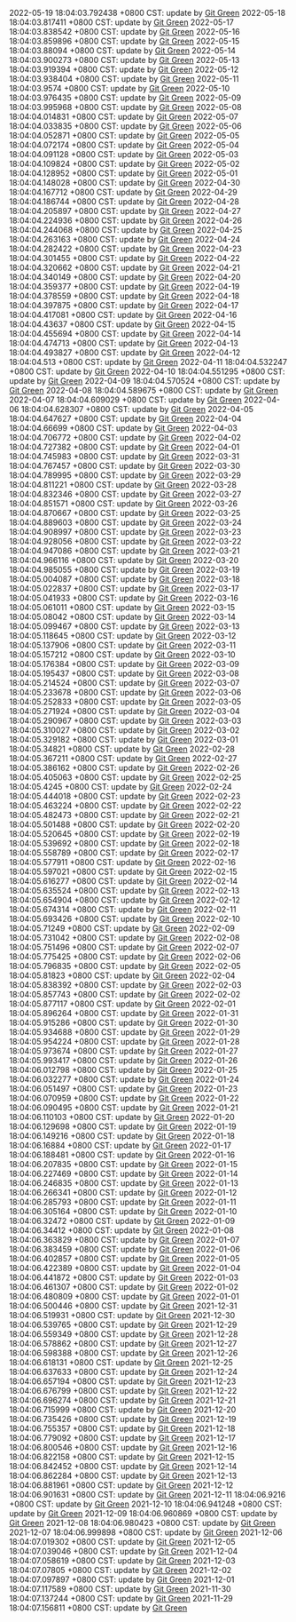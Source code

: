2022-05-19 18:04:03.792438 +0800 CST: update by [Git Green](https://github.com/wangrunlin/git-green)
2022-05-18 18:04:03.817411 +0800 CST: update by [Git Green](https://github.com/wangrunlin/git-green)
2022-05-17 18:04:03.838542 +0800 CST: update by [Git Green](https://github.com/wangrunlin/git-green)
2022-05-16 18:04:03.859896 +0800 CST: update by [Git Green](https://github.com/wangrunlin/git-green)
2022-05-15 18:04:03.88094 +0800 CST: update by [Git Green](https://github.com/wangrunlin/git-green)
2022-05-14 18:04:03.900273 +0800 CST: update by [Git Green](https://github.com/wangrunlin/git-green)
2022-05-13 18:04:03.919394 +0800 CST: update by [Git Green](https://github.com/wangrunlin/git-green)
2022-05-12 18:04:03.938404 +0800 CST: update by [Git Green](https://github.com/wangrunlin/git-green)
2022-05-11 18:04:03.9574 +0800 CST: update by [Git Green](https://github.com/wangrunlin/git-green)
2022-05-10 18:04:03.976435 +0800 CST: update by [Git Green](https://github.com/wangrunlin/git-green)
2022-05-09 18:04:03.995968 +0800 CST: update by [Git Green](https://github.com/wangrunlin/git-green)
2022-05-08 18:04:04.014831 +0800 CST: update by [Git Green](https://github.com/wangrunlin/git-green)
2022-05-07 18:04:04.033835 +0800 CST: update by [Git Green](https://github.com/wangrunlin/git-green)
2022-05-06 18:04:04.052871 +0800 CST: update by [Git Green](https://github.com/wangrunlin/git-green)
2022-05-05 18:04:04.072174 +0800 CST: update by [Git Green](https://github.com/wangrunlin/git-green)
2022-05-04 18:04:04.091128 +0800 CST: update by [Git Green](https://github.com/wangrunlin/git-green)
2022-05-03 18:04:04.109824 +0800 CST: update by [Git Green](https://github.com/wangrunlin/git-green)
2022-05-02 18:04:04.128952 +0800 CST: update by [Git Green](https://github.com/wangrunlin/git-green)
2022-05-01 18:04:04.148028 +0800 CST: update by [Git Green](https://github.com/wangrunlin/git-green)
2022-04-30 18:04:04.167712 +0800 CST: update by [Git Green](https://github.com/wangrunlin/git-green)
2022-04-29 18:04:04.186744 +0800 CST: update by [Git Green](https://github.com/wangrunlin/git-green)
2022-04-28 18:04:04.205897 +0800 CST: update by [Git Green](https://github.com/wangrunlin/git-green)
2022-04-27 18:04:04.224936 +0800 CST: update by [Git Green](https://github.com/wangrunlin/git-green)
2022-04-26 18:04:04.244068 +0800 CST: update by [Git Green](https://github.com/wangrunlin/git-green)
2022-04-25 18:04:04.263163 +0800 CST: update by [Git Green](https://github.com/wangrunlin/git-green)
2022-04-24 18:04:04.282422 +0800 CST: update by [Git Green](https://github.com/wangrunlin/git-green)
2022-04-23 18:04:04.301455 +0800 CST: update by [Git Green](https://github.com/wangrunlin/git-green)
2022-04-22 18:04:04.320662 +0800 CST: update by [Git Green](https://github.com/wangrunlin/git-green)
2022-04-21 18:04:04.340149 +0800 CST: update by [Git Green](https://github.com/wangrunlin/git-green)
2022-04-20 18:04:04.359377 +0800 CST: update by [Git Green](https://github.com/wangrunlin/git-green)
2022-04-19 18:04:04.378559 +0800 CST: update by [Git Green](https://github.com/wangrunlin/git-green)
2022-04-18 18:04:04.397875 +0800 CST: update by [Git Green](https://github.com/wangrunlin/git-green)
2022-04-17 18:04:04.417081 +0800 CST: update by [Git Green](https://github.com/wangrunlin/git-green)
2022-04-16 18:04:04.43637 +0800 CST: update by [Git Green](https://github.com/wangrunlin/git-green)
2022-04-15 18:04:04.455694 +0800 CST: update by [Git Green](https://github.com/wangrunlin/git-green)
2022-04-14 18:04:04.474713 +0800 CST: update by [Git Green](https://github.com/wangrunlin/git-green)
2022-04-13 18:04:04.493827 +0800 CST: update by [Git Green](https://github.com/wangrunlin/git-green)
2022-04-12 18:04:04.513 +0800 CST: update by [Git Green](https://github.com/wangrunlin/git-green)
2022-04-11 18:04:04.532247 +0800 CST: update by [Git Green](https://github.com/wangrunlin/git-green)
2022-04-10 18:04:04.551295 +0800 CST: update by [Git Green](https://github.com/wangrunlin/git-green)
2022-04-09 18:04:04.570524 +0800 CST: update by [Git Green](https://github.com/wangrunlin/git-green)
2022-04-08 18:04:04.589675 +0800 CST: update by [Git Green](https://github.com/wangrunlin/git-green)
2022-04-07 18:04:04.609029 +0800 CST: update by [Git Green](https://github.com/wangrunlin/git-green)
2022-04-06 18:04:04.628307 +0800 CST: update by [Git Green](https://github.com/wangrunlin/git-green)
2022-04-05 18:04:04.647627 +0800 CST: update by [Git Green](https://github.com/wangrunlin/git-green)
2022-04-04 18:04:04.66699 +0800 CST: update by [Git Green](https://github.com/wangrunlin/git-green)
2022-04-03 18:04:04.706772 +0800 CST: update by [Git Green](https://github.com/wangrunlin/git-green)
2022-04-02 18:04:04.727382 +0800 CST: update by [Git Green](https://github.com/wangrunlin/git-green)
2022-04-01 18:04:04.745983 +0800 CST: update by [Git Green](https://github.com/wangrunlin/git-green)
2022-03-31 18:04:04.767457 +0800 CST: update by [Git Green](https://github.com/wangrunlin/git-green)
2022-03-30 18:04:04.789995 +0800 CST: update by [Git Green](https://github.com/wangrunlin/git-green)
2022-03-29 18:04:04.811221 +0800 CST: update by [Git Green](https://github.com/wangrunlin/git-green)
2022-03-28 18:04:04.832346 +0800 CST: update by [Git Green](https://github.com/wangrunlin/git-green)
2022-03-27 18:04:04.851571 +0800 CST: update by [Git Green](https://github.com/wangrunlin/git-green)
2022-03-26 18:04:04.870667 +0800 CST: update by [Git Green](https://github.com/wangrunlin/git-green)
2022-03-25 18:04:04.889603 +0800 CST: update by [Git Green](https://github.com/wangrunlin/git-green)
2022-03-24 18:04:04.908997 +0800 CST: update by [Git Green](https://github.com/wangrunlin/git-green)
2022-03-23 18:04:04.928056 +0800 CST: update by [Git Green](https://github.com/wangrunlin/git-green)
2022-03-22 18:04:04.947086 +0800 CST: update by [Git Green](https://github.com/wangrunlin/git-green)
2022-03-21 18:04:04.966116 +0800 CST: update by [Git Green](https://github.com/wangrunlin/git-green)
2022-03-20 18:04:04.985055 +0800 CST: update by [Git Green](https://github.com/wangrunlin/git-green)
2022-03-19 18:04:05.004087 +0800 CST: update by [Git Green](https://github.com/wangrunlin/git-green)
2022-03-18 18:04:05.022837 +0800 CST: update by [Git Green](https://github.com/wangrunlin/git-green)
2022-03-17 18:04:05.041933 +0800 CST: update by [Git Green](https://github.com/wangrunlin/git-green)
2022-03-16 18:04:05.061011 +0800 CST: update by [Git Green](https://github.com/wangrunlin/git-green)
2022-03-15 18:04:05.08042 +0800 CST: update by [Git Green](https://github.com/wangrunlin/git-green)
2022-03-14 18:04:05.099467 +0800 CST: update by [Git Green](https://github.com/wangrunlin/git-green)
2022-03-13 18:04:05.118645 +0800 CST: update by [Git Green](https://github.com/wangrunlin/git-green)
2022-03-12 18:04:05.137906 +0800 CST: update by [Git Green](https://github.com/wangrunlin/git-green)
2022-03-11 18:04:05.157212 +0800 CST: update by [Git Green](https://github.com/wangrunlin/git-green)
2022-03-10 18:04:05.176384 +0800 CST: update by [Git Green](https://github.com/wangrunlin/git-green)
2022-03-09 18:04:05.195437 +0800 CST: update by [Git Green](https://github.com/wangrunlin/git-green)
2022-03-08 18:04:05.214524 +0800 CST: update by [Git Green](https://github.com/wangrunlin/git-green)
2022-03-07 18:04:05.233678 +0800 CST: update by [Git Green](https://github.com/wangrunlin/git-green)
2022-03-06 18:04:05.252833 +0800 CST: update by [Git Green](https://github.com/wangrunlin/git-green)
2022-03-05 18:04:05.271924 +0800 CST: update by [Git Green](https://github.com/wangrunlin/git-green)
2022-03-04 18:04:05.290967 +0800 CST: update by [Git Green](https://github.com/wangrunlin/git-green)
2022-03-03 18:04:05.310027 +0800 CST: update by [Git Green](https://github.com/wangrunlin/git-green)
2022-03-02 18:04:05.329182 +0800 CST: update by [Git Green](https://github.com/wangrunlin/git-green)
2022-03-01 18:04:05.34821 +0800 CST: update by [Git Green](https://github.com/wangrunlin/git-green)
2022-02-28 18:04:05.367211 +0800 CST: update by [Git Green](https://github.com/wangrunlin/git-green)
2022-02-27 18:04:05.386162 +0800 CST: update by [Git Green](https://github.com/wangrunlin/git-green)
2022-02-26 18:04:05.405063 +0800 CST: update by [Git Green](https://github.com/wangrunlin/git-green)
2022-02-25 18:04:05.4245 +0800 CST: update by [Git Green](https://github.com/wangrunlin/git-green)
2022-02-24 18:04:05.444018 +0800 CST: update by [Git Green](https://github.com/wangrunlin/git-green)
2022-02-23 18:04:05.463224 +0800 CST: update by [Git Green](https://github.com/wangrunlin/git-green)
2022-02-22 18:04:05.482473 +0800 CST: update by [Git Green](https://github.com/wangrunlin/git-green)
2022-02-21 18:04:05.501488 +0800 CST: update by [Git Green](https://github.com/wangrunlin/git-green)
2022-02-20 18:04:05.520645 +0800 CST: update by [Git Green](https://github.com/wangrunlin/git-green)
2022-02-19 18:04:05.539692 +0800 CST: update by [Git Green](https://github.com/wangrunlin/git-green)
2022-02-18 18:04:05.558789 +0800 CST: update by [Git Green](https://github.com/wangrunlin/git-green)
2022-02-17 18:04:05.577911 +0800 CST: update by [Git Green](https://github.com/wangrunlin/git-green)
2022-02-16 18:04:05.597021 +0800 CST: update by [Git Green](https://github.com/wangrunlin/git-green)
2022-02-15 18:04:05.616277 +0800 CST: update by [Git Green](https://github.com/wangrunlin/git-green)
2022-02-14 18:04:05.635524 +0800 CST: update by [Git Green](https://github.com/wangrunlin/git-green)
2022-02-13 18:04:05.654904 +0800 CST: update by [Git Green](https://github.com/wangrunlin/git-green)
2022-02-12 18:04:05.674314 +0800 CST: update by [Git Green](https://github.com/wangrunlin/git-green)
2022-02-11 18:04:05.693426 +0800 CST: update by [Git Green](https://github.com/wangrunlin/git-green)
2022-02-10 18:04:05.71249 +0800 CST: update by [Git Green](https://github.com/wangrunlin/git-green)
2022-02-09 18:04:05.731042 +0800 CST: update by [Git Green](https://github.com/wangrunlin/git-green)
2022-02-08 18:04:05.751496 +0800 CST: update by [Git Green](https://github.com/wangrunlin/git-green)
2022-02-07 18:04:05.775425 +0800 CST: update by [Git Green](https://github.com/wangrunlin/git-green)
2022-02-06 18:04:05.796835 +0800 CST: update by [Git Green](https://github.com/wangrunlin/git-green)
2022-02-05 18:04:05.81823 +0800 CST: update by [Git Green](https://github.com/wangrunlin/git-green)
2022-02-04 18:04:05.838392 +0800 CST: update by [Git Green](https://github.com/wangrunlin/git-green)
2022-02-03 18:04:05.857743 +0800 CST: update by [Git Green](https://github.com/wangrunlin/git-green)
2022-02-02 18:04:05.877117 +0800 CST: update by [Git Green](https://github.com/wangrunlin/git-green)
2022-02-01 18:04:05.896264 +0800 CST: update by [Git Green](https://github.com/wangrunlin/git-green)
2022-01-31 18:04:05.915286 +0800 CST: update by [Git Green](https://github.com/wangrunlin/git-green)
2022-01-30 18:04:05.934688 +0800 CST: update by [Git Green](https://github.com/wangrunlin/git-green)
2022-01-29 18:04:05.954224 +0800 CST: update by [Git Green](https://github.com/wangrunlin/git-green)
2022-01-28 18:04:05.973674 +0800 CST: update by [Git Green](https://github.com/wangrunlin/git-green)
2022-01-27 18:04:05.993417 +0800 CST: update by [Git Green](https://github.com/wangrunlin/git-green)
2022-01-26 18:04:06.012798 +0800 CST: update by [Git Green](https://github.com/wangrunlin/git-green)
2022-01-25 18:04:06.032277 +0800 CST: update by [Git Green](https://github.com/wangrunlin/git-green)
2022-01-24 18:04:06.051497 +0800 CST: update by [Git Green](https://github.com/wangrunlin/git-green)
2022-01-23 18:04:06.070959 +0800 CST: update by [Git Green](https://github.com/wangrunlin/git-green)
2022-01-22 18:04:06.090495 +0800 CST: update by [Git Green](https://github.com/wangrunlin/git-green)
2022-01-21 18:04:06.110103 +0800 CST: update by [Git Green](https://github.com/wangrunlin/git-green)
2022-01-20 18:04:06.129698 +0800 CST: update by [Git Green](https://github.com/wangrunlin/git-green)
2022-01-19 18:04:06.149216 +0800 CST: update by [Git Green](https://github.com/wangrunlin/git-green)
2022-01-18 18:04:06.16884 +0800 CST: update by [Git Green](https://github.com/wangrunlin/git-green)
2022-01-17 18:04:06.188481 +0800 CST: update by [Git Green](https://github.com/wangrunlin/git-green)
2022-01-16 18:04:06.207835 +0800 CST: update by [Git Green](https://github.com/wangrunlin/git-green)
2022-01-15 18:04:06.227469 +0800 CST: update by [Git Green](https://github.com/wangrunlin/git-green)
2022-01-14 18:04:06.246835 +0800 CST: update by [Git Green](https://github.com/wangrunlin/git-green)
2022-01-13 18:04:06.266341 +0800 CST: update by [Git Green](https://github.com/wangrunlin/git-green)
2022-01-12 18:04:06.285793 +0800 CST: update by [Git Green](https://github.com/wangrunlin/git-green)
2022-01-11 18:04:06.305164 +0800 CST: update by [Git Green](https://github.com/wangrunlin/git-green)
2022-01-10 18:04:06.32472 +0800 CST: update by [Git Green](https://github.com/wangrunlin/git-green)
2022-01-09 18:04:06.34412 +0800 CST: update by [Git Green](https://github.com/wangrunlin/git-green)
2022-01-08 18:04:06.363829 +0800 CST: update by [Git Green](https://github.com/wangrunlin/git-green)
2022-01-07 18:04:06.383459 +0800 CST: update by [Git Green](https://github.com/wangrunlin/git-green)
2022-01-06 18:04:06.402857 +0800 CST: update by [Git Green](https://github.com/wangrunlin/git-green)
2022-01-05 18:04:06.422389 +0800 CST: update by [Git Green](https://github.com/wangrunlin/git-green)
2022-01-04 18:04:06.441872 +0800 CST: update by [Git Green](https://github.com/wangrunlin/git-green)
2022-01-03 18:04:06.461307 +0800 CST: update by [Git Green](https://github.com/wangrunlin/git-green)
2022-01-02 18:04:06.480809 +0800 CST: update by [Git Green](https://github.com/wangrunlin/git-green)
2022-01-01 18:04:06.500446 +0800 CST: update by [Git Green](https://github.com/wangrunlin/git-green)
2021-12-31 18:04:06.519931 +0800 CST: update by [Git Green](https://github.com/wangrunlin/git-green)
2021-12-30 18:04:06.539765 +0800 CST: update by [Git Green](https://github.com/wangrunlin/git-green)
2021-12-29 18:04:06.559349 +0800 CST: update by [Git Green](https://github.com/wangrunlin/git-green)
2021-12-28 18:04:06.578862 +0800 CST: update by [Git Green](https://github.com/wangrunlin/git-green)
2021-12-27 18:04:06.598388 +0800 CST: update by [Git Green](https://github.com/wangrunlin/git-green)
2021-12-26 18:04:06.618131 +0800 CST: update by [Git Green](https://github.com/wangrunlin/git-green)
2021-12-25 18:04:06.637633 +0800 CST: update by [Git Green](https://github.com/wangrunlin/git-green)
2021-12-24 18:04:06.657194 +0800 CST: update by [Git Green](https://github.com/wangrunlin/git-green)
2021-12-23 18:04:06.676799 +0800 CST: update by [Git Green](https://github.com/wangrunlin/git-green)
2021-12-22 18:04:06.696274 +0800 CST: update by [Git Green](https://github.com/wangrunlin/git-green)
2021-12-21 18:04:06.715999 +0800 CST: update by [Git Green](https://github.com/wangrunlin/git-green)
2021-12-20 18:04:06.735426 +0800 CST: update by [Git Green](https://github.com/wangrunlin/git-green)
2021-12-19 18:04:06.755357 +0800 CST: update by [Git Green](https://github.com/wangrunlin/git-green)
2021-12-18 18:04:06.779092 +0800 CST: update by [Git Green](https://github.com/wangrunlin/git-green)
2021-12-17 18:04:06.800546 +0800 CST: update by [Git Green](https://github.com/wangrunlin/git-green)
2021-12-16 18:04:06.822158 +0800 CST: update by [Git Green](https://github.com/wangrunlin/git-green)
2021-12-15 18:04:06.842452 +0800 CST: update by [Git Green](https://github.com/wangrunlin/git-green)
2021-12-14 18:04:06.862284 +0800 CST: update by [Git Green](https://github.com/wangrunlin/git-green)
2021-12-13 18:04:06.881961 +0800 CST: update by [Git Green](https://github.com/wangrunlin/git-green)
2021-12-12 18:04:06.901631 +0800 CST: update by [Git Green](https://github.com/wangrunlin/git-green)
2021-12-11 18:04:06.9216 +0800 CST: update by [Git Green](https://github.com/wangrunlin/git-green)
2021-12-10 18:04:06.941248 +0800 CST: update by [Git Green](https://github.com/wangrunlin/git-green)
2021-12-09 18:04:06.960869 +0800 CST: update by [Git Green](https://github.com/wangrunlin/git-green)
2021-12-08 18:04:06.980423 +0800 CST: update by [Git Green](https://github.com/wangrunlin/git-green)
2021-12-07 18:04:06.999898 +0800 CST: update by [Git Green](https://github.com/wangrunlin/git-green)
2021-12-06 18:04:07.019302 +0800 CST: update by [Git Green](https://github.com/wangrunlin/git-green)
2021-12-05 18:04:07.039046 +0800 CST: update by [Git Green](https://github.com/wangrunlin/git-green)
2021-12-04 18:04:07.058619 +0800 CST: update by [Git Green](https://github.com/wangrunlin/git-green)
2021-12-03 18:04:07.07805 +0800 CST: update by [Git Green](https://github.com/wangrunlin/git-green)
2021-12-02 18:04:07.097897 +0800 CST: update by [Git Green](https://github.com/wangrunlin/git-green)
2021-12-01 18:04:07.117589 +0800 CST: update by [Git Green](https://github.com/wangrunlin/git-green)
2021-11-30 18:04:07.137244 +0800 CST: update by [Git Green](https://github.com/wangrunlin/git-green)
2021-11-29 18:04:07.156811 +0800 CST: update by [Git Green](https://github.com/wangrunlin/git-green)
